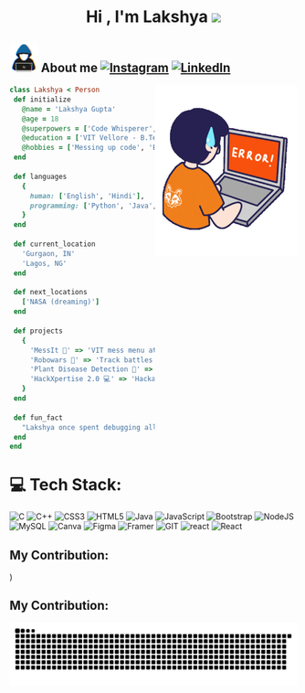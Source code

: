 <h1 align="center">Hi , I'm Lakshya <img src="https://media.giphy.com/media/hvRJCLFzcasrR4ia7z/giphy.gif" width="35"></h1> 

## <picture><img src = "https://github.com/2005lakshya/2005lakshya/blob/main/about_me.gif" width = 50px></picture> About me [![Instagram](https://img.shields.io/badge/Instagram-%23E4405F.svg?logo=Instagram&logoColor=white)](https://instagram.com/__lakshya2005) [![LinkedIn](https://img.shields.io/badge/LinkedIn-%230077B5.svg?logo=linkedin&logoColor=white)](https://www.linkedin.com/in/lakshya-gupta2005/) <picture> 



<img align="right" src="https://github.com/2005lakshya/2005lakshya/blob/main/IDEs.gif" width = 250px></picture>
 ```ruby
 class Lakshya < Person
  def initialize
    @name = 'Lakshya Gupta'
    @age = 18
    @superpowers = ['Code Whisperer', 'All-Nighter Programmer', 'Snack Connoisseur']
    @education = ['VIT Vellore - B.Tech CSE (Data Science Specialization)']
    @hobbies = ['Messing up code', 'Eating Maggi at 2 AM']
  end

  def languages
    {
      human: ['English', 'Hindi'],
      programming: ['Python', 'Java', 'SQL', 'C++', 'Flutter']
    }
  end

  def current_location
    'Gurgaon, IN'
    'Lagos, NG'
  end

  def next_locations
    ['NASA (dreaming)']
  end

  def projects
    {
      'MessIt 🍲' => 'VIT mess menu at your fingertips.',
      'Robowars 🤖' => 'Track battles & participants easily.',
      'Plant Disease Detection 🌱' => 'Spot plant diseases fast.',
      'HackXpertise 2.0 💻' => 'Hackathon portal for smooth chaos.'
    }
  end

  def fun_fact
    "Lakshya once spent debugging all night… and the culprit was a single semicolon. 🐛💻"
  end
end

 ```
  
# 💻 Tech Stack:
![C](https://img.shields.io/badge/c-%2300599C.svg?style=for-the-badge&logo=c&logoColor=white) ![C++](https://img.shields.io/badge/c++-%2300599C.svg?style=for-the-badge&logo=c%2B%2B&logoColor=white) ![CSS3](https://img.shields.io/badge/css3-%231572B6.svg?style=for-the-badge&logo=css3&logoColor=white) ![HTML5](https://img.shields.io/badge/html5-%23E34F26.svg?style=for-the-badge&logo=html5&logoColor=white) ![Java](https://img.shields.io/badge/java-%23ED8B00.svg?style=for-the-badge&logo=openjdk&logoColor=white) ![JavaScript](https://img.shields.io/badge/javascript-%23323330.svg?style=for-the-badge&logo=javascript&logoColor=%23F7DF1E) ![Bootstrap](https://img.shields.io/badge/bootstrap-%238511FA.svg?style=for-the-badge&logo=bootstrap&logoColor=white) ![NodeJS](https://img.shields.io/badge/node.js-6DA55F?style=for-the-badge&logo=node.js&logoColor=white) ![MySQL](https://img.shields.io/badge/mysql-%2300000f.svg?style=for-the-badge&logo=mysql&logoColor=white) ![Canva](https://img.shields.io/badge/Canva-%2300C4CC.svg?style=for-the-badge&logo=Canva&logoColor=white) ![Figma](https://img.shields.io/badge/figma-%23F24E1E.svg?style=for-the-badge&logo=figma&logoColor=white) ![Framer](https://img.shields.io/badge/Framer-black?style=for-the-badge&logo=framer&logoColor=blue) ![GIT](https://img.shields.io/badge/Git-fc6d26?style=for-the-badge&logo=git&logoColor=white) ![react](https://img.shields.io/badge/Flutter-blue?style=for-the-badge&logo=flutter&logoColor=white) ![React](https://img.shields.io/badge/React-black?style=for-the-badge&logo=react&logoColor=61DAFB)

## My Contribution:
) 
## My Contribution:
<p align="center">
<picture>
  <source media="(prefers-color-scheme: dark)" srcset="https://github.com/2005lakshya/2005lakshya/blob/output/github-snake-dark.svg">
  <source media="(prefers-color-scheme: light)" srcset="https://github.com/2005lakshya/2005lakshya/blob/output/github-snake.svg">
  <img src="https://github.com/2005lakshya/2005lakshya/blob/output/github-snake-dark.svg">
</picture>
